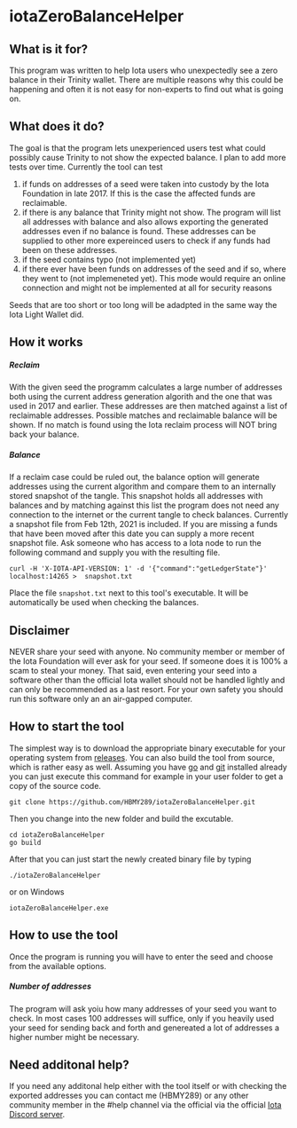 # iotaZeroBalanceHelper


## What is it for?
This program was written to help Iota users who unexpectedly see a zero balance in their Trinity wallet. There are multiple reasons why this could be happening and often it is not easy for non-experts to find out what is going on.

## What does it do?
The goal is that the program lets unexperienced users test what could possibly cause Trinity to not show the expected balance. I plan to add more tests over time.
Currently the tool can test
1. if funds on addresses of a seed were taken into custody by the Iota Foundation in late 2017. If this is the case the affected funds are reclaimable.
2. if there is any balance that Trinity might not show. The program will list all addresses with balance and also allows exporting the generated addresses even if no balance is found. These addresses can be supplied to other more expereinced users to check if any funds had been on these addresses. 
3. if the seed contains typo (not implemented yet)
4. if there ever have been funds on addresses of the seed and if so, where they went to (not implemeneted yet). This mode would require an online connection and might not be implemented at all for security reasons

Seeds that are too short or too long will be adadpted in the same way the Iota Light Wallet did.


## How it works
##### Reclaim
With the given seed the programm calculates a large number of addresses both using the current address generation algorith and the one that was used in 2017 and earlier. These addresses are then matched against a list of reclaimable addresses. Possible matches and reclaimable balance will be shown. If no match is found using the Iota reclaim process will NOT bring back your balance.

##### Balance
If a reclaim case could be ruled out, the balance option will generate addresses using the current algorithm and compare them to an internally stored snapshot of the tangle. This snapshot holds all addresses with balances and by matching against this list the program does not need any connection to the internet or the current tangle to check balances. Currently a snapshot file from Feb 12th, 2021 is included. If you are missing a funds that have been moved after this date you can supply a more recent snapshot file. Ask someone who has access to a Iota node to run the following command and supply you with the resulting file.
```
curl -H 'X-IOTA-API-VERSION: 1' -d '{"command":"getLedgerState"}' localhost:14265 >  snapshot.txt
```
Place the file `snapshot.txt` next to this tool's executable. It will be automatically be used when checking the balances.

## Disclaimer
NEVER share your seed with anyone. No community member or member of the Iota Foundation will ever ask for your seed. If someone does it is 100% a scam to steal your money. That said, even entering your seed into a software other than the official Iota wallet should not be handled lightly and can only be recommended as a last resort. For your own safety you should run this software only an an air-gapped computer. 

## How to start the tool
The simplest way is to download the appropriate binary executable for your operating system from [releases](https://github.com/HBMY289/iotaZeroBalanceHelper/releases). You can also build the tool from source, which is rather easy as well. Assuming you have [go](https://golang.org/doc/install) and [git](https://www.atlassian.com/git/tutorials/install-git) installed already you can just execute this command for example in your user folder to get a copy of the source code.
```
git clone https://github.com/HBMY289/iotaZeroBalanceHelper.git
```

Then you change into the new folder and build the excutable.
```
cd iotaZeroBalanceHelper
go build
```
After that you can just start the newly created binary file by typing
```
./iotaZeroBalanceHelper
```
or on Windows
```
iotaZeroBalanceHelper.exe
```
## How to use the tool
Once the program is running you will have to enter the seed and choose from the available options.

##### Number of addresses
The program will ask yoiu how many addresses of your seed you want to check. In most cases 100 addresses will suffice, only if you heavily used your seed for sending back and forth and genereated a lot of addresses a higher number might be necessary.

## Need additonal help?
If you need any additonal help either with the tool itself or with checking the exported addresses you can contact me (HBMY289) or any other community member in the #help channel via the official via the official [Iota Discord server](https://discord.iota.org/).
